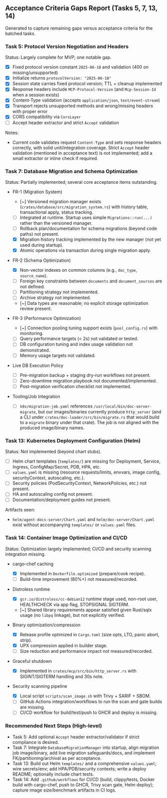 ## Acceptance Criteria Gaps Report (Tasks 5, 7, 13, 14)

Generated to capture remaining gaps versus acceptance criteria for the batched tasks.

### Task 5: Protocol Version Negotiation and Headers

Status: Largely complete for MVP; one notable gap.

- [x] Fixed protocol version constant `2025-06-18` and validation (400 on missing/unsupported)
- [x] Initialize returns `protocolVersion: "2025-06-18"`
- [x] Session state carries fixed protocol version; TTL + cleanup implemented
- [x] Response headers include `MCP-Protocol-Version` (and `Mcp-Session-Id` when a session exists)
- [x] Content-Type validation (accepts `application/json`, `text/event-stream`)
- [x] Transport rejects unsupported methods and wrong/missing headers with proper error
- [x] CORS compatibility via `CorsLayer`
- [ ] Accept header extractor and strict `Accept` validation

Notes:

- Current code validates request `Content-Type` and sets response headers correctly, with solid unit/integration coverage. Strict `Accept` header validation (mentioned in acceptance text) is not implemented; add a small extractor or inline check if required.

### Task 7: Database Migration and Schema Optimization

Status: Partially implemented; several core acceptance items outstanding.

- FR-1 (Migration System)
  - [~] Versioned migration manager exists (`crates/database/src/migration_system.rs`) with history table, transactional apply, status tracking.
  - [ ] Integrated at runtime. Startup uses simple `Migrations::run(...)` rather than the versioned manager.
  - [ ] Rollback plan/documentation for schema migrations (beyond code paths) not present.
  - [x] Migration history tracking implemented by the new manager (not yet used during startup).
  - [x] Atomic operations via transaction during single migration apply.

- FR-2 (Schema Optimization)
  - [x] Non-vector indexes on common columns (e.g., `doc_type`, `source_name`).
  - [ ] Foreign key constraints between `documents` and `document_sources` are not defined.
  - [ ] Partitioning strategy not implemented.
  - [ ] Archive strategy not implemented.
  - [~] Data types are reasonable; no explicit storage optimization review present.

- FR-3 (Performance Optimization)
  - [~] Connection pooling tuning support exists (`pool_config.rs`) with monitoring.
  - [ ] Query performance targets (< 2s) not validated or tested.
  - [ ] DB configuration tuning and index usage validation not demonstrated.
  - [ ] Memory usage targets not validated.

- Live DB Execution Policy
  - [ ] Pre-migration backup + staging dry-run workflows not present.
  - [ ] Zero-downtime migration playbook not documented/implemented.
  - [ ] Post-migration verification checklist not implemented.

- Tooling/Job Integration
  - [ ] `k8s/migration-job.yaml` references `/usr/local/bin/doc-server-migrate`, but our images/binaries currently produce `http_server` (and a CLI under `crates/doc-loader/src/bin/migrate.rs` that would build to a `migrate` binary under that crate). The job is not aligned with the produced image/binary names.

### Task 13: Kubernetes Deployment Configuration (Helm)

Status: Not implemented (beyond chart stubs).

- [ ] Helm chart templates (`templates/`) are missing for Deployment, Service, Ingress, ConfigMap/Secret, PDB, HPA, etc.
- [ ] `values.yaml` is missing (resource requests/limits, envvars, image config, securityContext, autoscaling, etc.).
- [ ] Security policies (PodSecurityContext, NetworkPolicies, etc.) not present.
- [ ] HA and autoscaling config not present.
- [ ] Documentation/deployment guides not present.

Artifacts seen:

- `helm/agent-docs-server/Chart.yaml` and `helm/doc-server/Chart.yaml` exist without accompanying `templates/` or `values.yaml` files.

### Task 14: Container Image Optimization and CI/CD

Status: Optimization largely implemented; CI/CD and security scanning integration missing.

- cargo-chef caching
  - [x] Implemented in `Dockerfile.optimized` (prepare/cook recipe).
  - [ ] Build-time improvement (80%+) not measured/recorded.

- Distroless runtime
  - [x] `gcr.io/distroless/cc-debian12` runtime stage used, non-root user, HEALTHCHECK via app flag, STOPSIGNAL SIGTERM.
  - [~] Shared library requirements appear satisfied given Rust/sqlx usage (no `libpq` linkage), but not explicitly verified.

- Binary optimization/compression
  - [x] Release profile optimized in `Cargo.toml` (size opts, LTO, panic abort, strip).
  - [x] UPX compression applied in builder stage.
  - [ ] Size reduction and performance impact not measured/recorded.

- Graceful shutdown
  - [x] Implemented in `crates/mcp/src/bin/http_server.rs` with SIGINT/SIGTERM handling and 30s note.

- Security scanning pipeline
  - [x] Local script `scripts/scan_image.sh` with Trivy + SARIF + SBOM.
  - [ ] GitHub Actions integration/workflows to run the scan and gate builds are missing.
  - [ ] CI/CD workflow for build/test/push to GHCR and deploy is missing.

### Recommended Next Steps (High-level)

- Task 5: Add optional `Accept` header extractor/validator if strict compliance is desired.
- Task 7: Integrate `DatabaseMigrationManager` into startup, align migration job image/binary, add live migration safeguards/docs, and implement FK/partitioning/archival as per acceptance.
- Task 13: Build out Helm `templates/` and a comprehensive `values.yaml`; wire secrets/env; add HPA/PDB/security contexts; write a deploy README; optionally include chart tests.
- Task 14: Add `.github/workflows` for CI/CD (build, clippy/tests, Docker build with cargo-chef, push to GHCR, Trivy scan gate, Helm deploy); capture image size/benchmark artifacts in CI logs.
